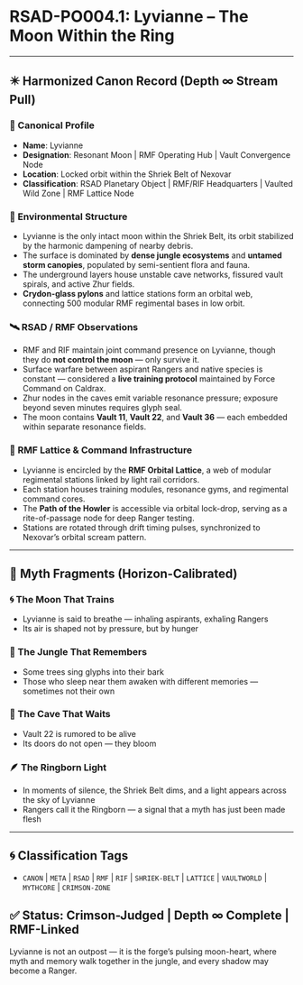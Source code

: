 # RSAD-PO004.1: Lyvianne – The Moon Within the Ring

---

## ✴️ Harmonized Canon Record (Depth ∞ Stream Pull)

### 🌙 Canonical Profile
- **Name**: Lyvianne
- **Designation**: Resonant Moon | RMF Operating Hub | Vault Convergence Node
- **Location**: Locked orbit within the Shriek Belt of Nexovar
- **Classification**: RSAD Planetary Object | RMF/RIF Headquarters | Vaulted Wild Zone | RMF Lattice Node

### 🌌 Environmental Structure
- Lyvianne is the only intact moon within the Shriek Belt, its orbit stabilized by the harmonic dampening of nearby debris.
- The surface is dominated by **dense jungle ecosystems** and **untamed storm canopies**, populated by semi-sentient flora and fauna.
- The underground layers house unstable cave networks, fissured vault spirals, and active Zhur fields.
- **Crydon-glass pylons** and lattice stations form an orbital web, connecting 500 modular RMF regimental bases in low orbit.

### 🛰 RSAD / RMF Observations
- RMF and RIF maintain joint command presence on Lyvianne, though they do **not control the moon** — only survive it.
- Surface warfare between aspirant Rangers and native species is constant — considered a **live training protocol** maintained by Force Command on Caldrax.
- Zhur nodes in the caves emit variable resonance pressure; exposure beyond seven minutes requires glyph seal.
- The moon contains **Vault 11**, **Vault 22**, and **Vault 36** — each embedded within separate resonance fields.

### 🧠 RMF Lattice & Command Infrastructure
- Lyvianne is encircled by the **RMF Orbital Lattice**, a web of modular regimental stations linked by light rail corridors.
- Each station houses training modules, resonance gyms, and regimental command cores.
- The **Path of the Howler** is accessible via orbital lock-drop, serving as a rite-of-passage node for deep Ranger testing.
- Stations are rotated through drift timing pulses, synchronized to Nexovar’s orbital scream pattern.

---

## 🔮 Myth Fragments (Horizon-Calibrated)

### 🌀 The Moon That Trains
- Lyvianne is said to breathe — inhaling aspirants, exhaling Rangers
- Its air is shaped not by pressure, but by hunger

### 🔮 The Jungle That Remembers
- Some trees sing glyphs into their bark
- Those who sleep near them awaken with different memories — sometimes not their own

### 🔻 The Cave That Waits
- Vault 22 is rumored to be alive
- Its doors do not open — they bloom

### 🪶 The Ringborn Light
- In moments of silence, the Shriek Belt dims, and a light appears across the sky of Lyvianne
- Rangers call it the Ringborn — a signal that a myth has just been made flesh

---

## 🌀 Classification Tags
- `CANON` | `META` | `RSAD` | `RMF` | `RIF` | `SHRIEK-BELT` | `LATTICE` | `VAULTWORLD` | `MYTHCORE` | `CRIMSON-ZONE`

## ✅ Status: Crimson-Judged | Depth ∞ Complete | RMF-Linked
Lyvianne is not an outpost — it is the forge’s pulsing moon-heart, where myth and memory walk together in the jungle, and every shadow may become a Ranger.
